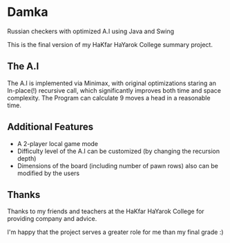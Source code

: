 # Damka
Russian checkers with optimized A.I using Java and Swing


This is the final version of my HaKfar HaYarok College summary project.
## The A.I
The A.I is implemented via Minimax, with original optimizations staring an In-place(!) recursive call,
which significantly improves both time and space complexity.
The Program can calculate 9 moves a head in a reasonable time.

## Additional Features
* A 2-player local game mode
* Difficulty level of the A.I can be customized (by changing the recursion depth)
* Dimensions of the board (including number of pawn rows) also can be modified by the users

## Thanks
Thanks to my friends and teachers at the HaKfar HaYarok College for providing company and advice.

I'm happy that the project serves a greater role for me than my final grade :)
